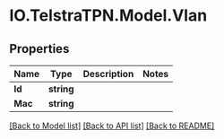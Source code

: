 # IO.TelstraTPN.Model.Vlan
## Properties

Name | Type | Description | Notes
------------ | ------------- | ------------- | -------------
**Id** | **string** |  | 
**Mac** | **string** |  | 

[[Back to Model list]](../README.md#documentation-for-models) [[Back to API list]](../README.md#documentation-for-api-endpoints) [[Back to README]](../README.md)

